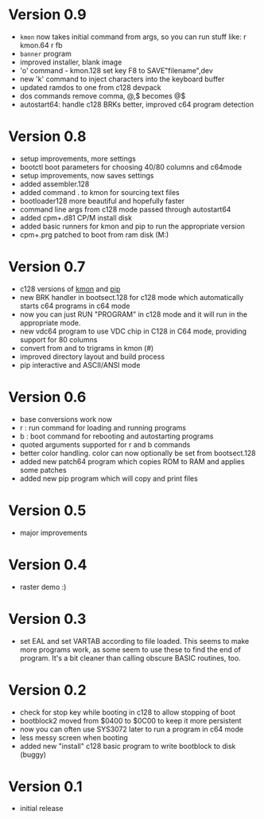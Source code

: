 Version 0.9
===========
- `kmon` now takes initial command from args, so you can run stuff like: r kmon.64 r fb
- `banner` program
- improved installer, blank image
- 'o' command - kmon.128 set key F8 to SAVE"filename",dev
- new 'k' command to inject characters into the keyboard buffer
- updated ramdos to one from c128 devpack
- dos commands remove comma, @,$ becomes @$
- autostart64: handle c128 BRKs better, improved c64 program detection

Version 0.8
===========
- setup improvements, more settings
- bootctl boot parameters for choosing 40/80 columns and c64mode
- setup improvements, now saves settings
- added assembler.128
- added command . to kmon for sourcing text files
- bootloader128 more beautiful and hopefully faster
- command line args from c128 mode passed through autostart64
- added cpm+.d81 CP/M install disk
- added basic runners for kmon and pip to run the appropriate version
- cpm+.prg patched to boot from ram disk (M:)

Version 0.7
===========
- c128 versions of [kmon](docs/kmon.md) and [pip](docs/pip.md)
- new BRK handler in bootsect.128 for c128 mode which automatically starts c64 programs in c64 mode
- now you can just RUN "PROGRAM" in c128 mode and it will run in the appropriate mode.
- new vdc64 program to use VDC chip in C128 in C64 mode, providing support for 80 columns
- convert from and to trigrams in kmon (#)
- improved directory layout and build process
- pip interactive and ASCII/ANSI mode

Version 0.6
===========
- base conversions work now
- r : run command for loading and running programs
- b : boot command for rebooting and autostarting programs
- quoted arguments supported for r and b commands
- better color handling. color can now optionally be set from bootsect.128
- added new patch64 program which copies ROM to RAM and applies some patches
- added new pip program which will copy and print files

Version 0.5
===========
- major improvements

Version 0.4
===========
- raster demo :)

Version 0.3
===========
- set EAL and set VARTAB according to file loaded. 
  This seems to make more programs work, as some seem to use these to find the end of program. 
  It's a bit cleaner than calling obscure BASIC routines, too.

Version 0.2
===========
- check for stop key while booting in c128 to allow stopping of boot
- bootblock2 moved from $0400 to $0C00 to keep it more persistent
- now you can often use SYS3072 later to run a program in c64 mode
- less messy screen when booting
- added new "install" c128 basic program to write bootblock to disk (buggy)

Version 0.1
===========
- initial release
